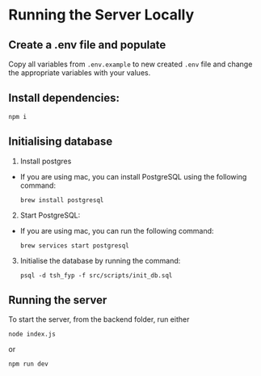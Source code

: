 # Running the Server Locally

## Create a .env file and populate

Copy all variables from `.env.example` to new created `.env` file and change the appropriate variables with your values.

## Install dependencies:

```
npm i
```

## Initialising database

1. Install postgres

- If you are using mac, you can install PostgreSQL using the following command:

  ```
  brew install postgresql
  ```

2. Start PostgreSQL:

- If you are using mac, you can run the following command:
  ```
  brew services start postgresql
  ```

3. Initialise the database by running the command:
   ```
   psql -d tsh_fyp -f src/scripts/init_db.sql
   ```

## Running the server

To start the server, from the backend folder, run either

```
node index.js
```

or

```
npm run dev
```
